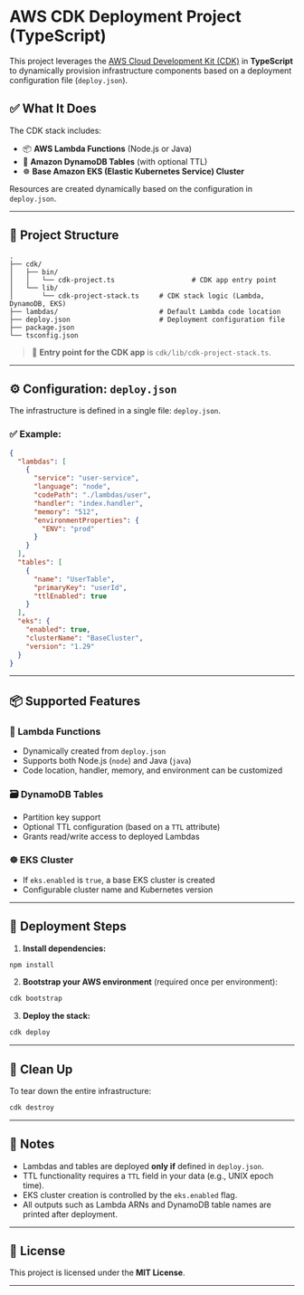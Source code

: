 # AWS CDK Deployment Project (TypeScript)

This project leverages the [AWS Cloud Development Kit (CDK)](https://docs.aws.amazon.com/cdk/) in **TypeScript** to dynamically provision infrastructure components based on a deployment configuration file (`deploy.json`).

## ✅ What It Does

The CDK stack includes:

* 📦 **AWS Lambda Functions** (Node.js or Java)
* 📂 **Amazon DynamoDB Tables** (with optional TTL)
* ☸️ **Base Amazon EKS (Elastic Kubernetes Service) Cluster**

Resources are created dynamically based on the configuration in `deploy.json`.

---

## 📁 Project Structure

```
.
├── cdk/
│   ├── bin/
│   │   └── cdk-project.ts                   # CDK app entry point
│   └── lib/
│       └── cdk-project-stack.ts     # CDK stack logic (Lambda, DynamoDB, EKS)
├── lambdas/                         # Default Lambda code location
├── deploy.json                      # Deployment configuration file
├── package.json
└── tsconfig.json
```

> 📌 **Entry point for the CDK app** is `cdk/lib/cdk-project-stack.ts`.

---

## ⚙️ Configuration: `deploy.json`

The infrastructure is defined in a single file: `deploy.json`.

### ✅ Example:

```json
{
  "lambdas": [
    {
      "service": "user-service",
      "language": "node",
      "codePath": "./lambdas/user",
      "handler": "index.handler",
      "memory": "512",
      "environmentProperties": {
        "ENV": "prod"
      }
    }
  ],
  "tables": [
    {
      "name": "UserTable",
      "primaryKey": "userId",
      "ttlEnabled": true
    }
  ],
  "eks": {
    "enabled": true,
    "clusterName": "BaseCluster",
    "version": "1.29"
  }
}
```

---

## 📦 Supported Features

### 🧠 Lambda Functions

* Dynamically created from `deploy.json`
* Supports both Node.js (`node`) and Java (`java`)
* Code location, handler, memory, and environment can be customized

### 🗃️ DynamoDB Tables

* Partition key support
* Optional TTL configuration (based on a `TTL` attribute)
* Grants read/write access to deployed Lambdas

### ☸️ EKS Cluster

* If `eks.enabled` is `true`, a base EKS cluster is created
* Configurable cluster name and Kubernetes version

---

## 🚀 Deployment Steps

1. **Install dependencies:**

```bash
npm install
```

2. **Bootstrap your AWS environment** (required once per environment):

```bash
cdk bootstrap
```

3. **Deploy the stack:**

```bash
cdk deploy
```

---

## 🧹 Clean Up

To tear down the entire infrastructure:

```bash
cdk destroy
```

---

## 📝 Notes

* Lambdas and tables are deployed **only if** defined in `deploy.json`.
* TTL functionality requires a `TTL` field in your data (e.g., UNIX epoch time).
* EKS cluster creation is controlled by the `eks.enabled` flag.
* All outputs such as Lambda ARNs and DynamoDB table names are printed after deployment.

---

## 🧾 License

This project is licensed under the **MIT License**.

---
